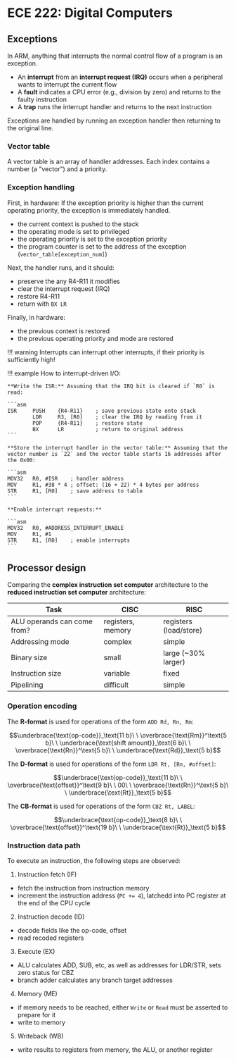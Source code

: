 # ECE 222: Digital Computers

## Exceptions

In ARM, anything that interrupts the normal control flow of a program is an exception.

- An **interrupt** from an **interrupt request (IRQ)** occurs when a peripheral wants to interrupt the current flow
- A **fault** indicates a CPU error (e.g., division by zero) and returns to the faulty instruction
- A **trap** runs the interrupt handler and returns to the next instruction

Exceptions are handled by running an exception handler then returning to the original line.

### Vector table

A vector table is an array of handler addresses. Each index contains a number (a "vector") and a priority.

### Exception handling

First, in hardware: If the exception priority is higher than the current operating priority, the exception is immediately handled.

  - the current context is pushed to the stack
  - the operating mode is set to privileged
  - the operating priority is set to the exception priority
  - the program counter is set to the address of the exception (`vector_table[exception_num]`)

Next, the handler runs, and it should:

- preserve the any R4-R11 it modifies
- clear the interrupt request (IRQ)
- restore R4-R11
- return with `BX LR`

Finally, in hardware:

- the previous context is restored
- the previous operating priority and mode are restored

!!! warning
    Interrupts can interrupt other interrupts, if their priority is sufficiently high!

!!! example
    How to interrupt-driven I/O:
    
    **Write the ISR:** Assuming that the IRQ bit is cleared if `R0` is read:
    
    ```asm
    ISR		PUSH	{R4-R11}	; save previous state onto stack
    		LDR		R3, [R0]	; clear the IRQ by reading from it
    		POP		{R4-R11}	; restore state
    		BX		LR			; return to original address
    ```
    
    **Store the interrupt handler in the vector table:** Assuming that the vector number is `22` and the vector table starts 16 addresses after the 0x00:
    
    ```asm
    MOV32	R0, #ISR	; handler address
    MOV		R1, #38 * 4	; offset: (16 + 22) * 4 bytes per address
    STR		R1, [R0]	; save address to table
    ```
    
    **Enable interrupt requests:**
    
    ```asm
    MOV32	R0, #ADDRESS_INTERRUPT_ENABLE
    MOV		R1, #1
    STR		R1, [R0]	; enable interrupts
    ```

## Processor design

Comparing the **complex instruction set computer** architecture to the **reduced instruction set computer** architecture:

| Task | CISC | RISC |
| ---- | ---- | ---- |
| ALU operands can come from? | registers, memory | registers (load/store) |
| Addressing mode | complex | simple |
| Binary size | small | large (~30% larger) |
| Instruction size | variable | fixed |
| Pipelining | difficult | simple |

### Operation encoding

The **R-format** is used for operations of the form `ADD Rd, Rn, Rm`:

$$\underbrace{\text{op-code}}_\text{11 b}\ \ \overbrace{\text{Rm}}^\text{5 b}\ \ \underbrace{\text{shift amount}}_\text{6 b}\ \ \overbrace{\text{Rn}}^\text{5 b}\ \ \underbrace{\text{Rd}}_\text{5 b}$$

The **D-format** is used for operations of the form `LDR Rt, [Rn, #offset]`:

$$\underbrace{\text{op-code}}_\text{11 b}\ \ \overbrace{\text{offset}}^\text{9 b}\ \ 00\ \ \overbrace{\text{Rn}}^\text{5 b}\ \ \underbrace{\text{Rt}}_\text{5 b}$$

The **CB-format** is used for operations of the form `CBZ Rt, LABEL`:

$$\underbrace{\text{op-code}}_\text{8 b}\ \ \overbrace{\text{offset}}^\text{19 b}\ \ \underbrace{\text{Rt}}_\text{5 b}$$

### Instruction data path

To execute an instruction, the following steps are observed:

1. Instruction fetch (IF)
  - fetch the instruction from instruction memory
  - increment the instruction address (`PC += 4`), latchedd into PC register at the end of the CPU cycle
2. Instruction decode (ID)
  - decode fields like the op-code, offset
  - read recoded registers
3. Execute (EX)
  - ALU calculates ADD, SUB, etc, as well as addresses for LDR/STR, sets zero status for CBZ
  - branch adder calculates any branch target addresses
4. Memory (ME)
  - if memory needs to be reached, either `Write` or `Read` must be asserted to prepare for it
  - write to memory
5. Writeback (WB)
  - write results to registers from memory, the ALU, or another register

